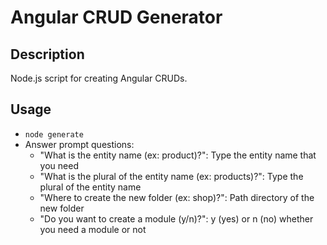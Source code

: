 # Angular CRUD Generator

## Description

Node.js script for creating Angular CRUDs.

## Usage

- `node generate`
- Answer prompt questions:
  - "What is the entity name (ex: product)?": Type the entity name that you need
  - "What is the plural of the entity name (ex: products)?": Type the plural of the entity name
  - "Where to create the new folder (ex: shop)?": Path directory of the new folder
  - "Do you want to create a module (y/n)?": y (yes) or n (no) whether you need a module or not